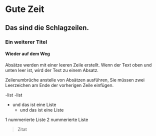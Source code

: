 # Gute Zeit

## Das sind die Schlagzeilen.

### Ein weiterer Titel

#### Wieder auf dem Weg

Absätze werden mit einer leeren Zeile erstellt. Wenn der Text oben und unten leer ist, wird der Text zu einem Absatz.

Zeilenumbrüche anstelle von Absätzen ausführen,
 Sie müssen zwei Leerzeichen am Ende der vorherigen Zeile einfügen.

-list -list

- und das ist eine Liste
    - und das ist eine Liste

1 nummerierte Liste 2 nummerierte Liste

> Zitat
